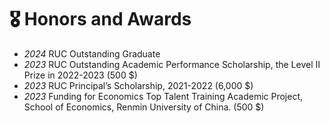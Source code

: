 <span class='anchor' id='honors'></span>



# 🎖 Honors and Awards

- *2024* RUC Outstanding Graduate
- *2023* RUC Outstanding Academic Performance Scholarship, the Level II Prize in 2022-2023 (500 $)
- *2023* RUC Principal’s Scholarship, 2021-2022 (6,000 $)
- *2023* Funding for Economics Top Talent Training Academic Project, School of Economics, Renmin University of China. (500 $)
